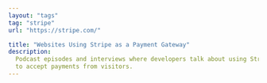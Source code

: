 ```yaml
---
layout: "tags"
tag: "stripe"
url: "https://stripe.com/"

title: "Websites Using Stripe as a Payment Gateway"
description:
  Podcast episodes and interviews where developers talk about using Stripe
  to accept payments from visitors.
---
```

